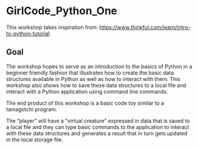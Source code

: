 # GirlCode_Python_One

This workshop takes inspiration from: https://www.thinkful.com/learn/intro-to-python-tutorial

## Goal
The workshop hopes to serve as an introduction to the basics of Python in a beginner friendly fashion that illustrates how to create the basic data structures available in Python as well as how to interact with them. This workshop also shows how to save these data structures to a local file and interact with a Python application using command line commands. 


The end product of this workshop is a basic code toy similar to a tamagotchi program.


The “player” will have a “virtual creature” expressed in data that is saved to a local file and they can type basic commands to the application to interact with these data structures and generates a result that in turn gets updated in the local storage file.
